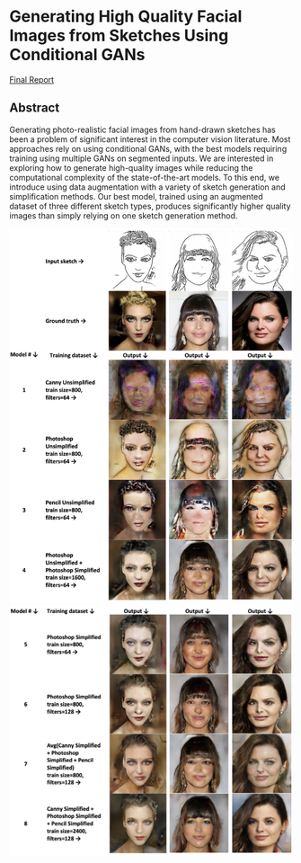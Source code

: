 # Generating High Quality Facial Images from Sketches Using Conditional GANs
[Final Report](final_report.pdf)

## Abstract
Generating photo-realistic facial images from hand-drawn sketches has been a problem of significant interest in the computer vision literature. Most approaches rely on using conditional GANs, with the best models requiring training using multiple GANs on
segmented inputs. We are interested in exploring how to generate high-quality images while reducing the computational complexity of the state-of-the-art models. To this end, we introduce using data augmentation with a variety of sketch generation and simplification methods. Our best model, trained using an augmented dataset of three different sketch types, produces significantly higher quality images than simply relying on one sketch generation method.

![figure1](/figures/table_1_cropped.png)
![figure2](/figures/table_2_cropped.png)
